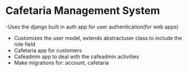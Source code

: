 # Cafetaria Management System

-Uses the django built in auth app for user authentication(for web apps)
- Customizes the user model, extends abstractuser class to include the role field
- Cafetaria app for customers
- Cafeadmin app to deal with the cafeadmin activities
- Make migrations for: account, cafetaria
